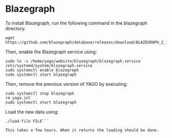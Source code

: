 Blazegraph
==========

To install Blazegraph, run the following command in the blazegraph directory:
```
wget https://github.com/blazegraph/database/releases/download/BLAZEGRAPH_2_1_6_RC/blazegraph.jar
```

Then, enable the Blazegraph service using:
```
sudo ln -s /home/yago/website/blazegraph/blazegraph.service /etc/systemd/system/blazegraph.service
sudo systemctl enable blazegraph
sudo systemctl start blazegraph
```
Then, remove the previous version of YAGO by executing:
```
sudo systemctl stop blazegraph
rm yago.jnl
sudo systemctl start blazegraph
```
Load the new data using:
```
./load-file FILE```

This takes a few hours. When it returns the loading should be done.
